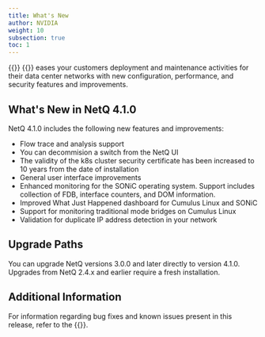 ```yaml
---
title: What's New
author: NVIDIA
weight: 10
subsection: true
toc: 1
---
```


{{<product>}} {{<version>}} eases your customers deployment and maintenance activities for their data center networks with new configuration, performance, and security features and improvements.

<!-- vale off -->
## What's New in NetQ 4.1.0
<!-- vale on -->

NetQ 4.1.0 includes the following new features and improvements:

- Flow trace and analysis support
- You can decommision a switch from the NetQ UI
- The validity of the k8s cluster security certificate has been increased to 10 years from the date of installation
- General user interface improvements
- Enhanced monitoring for the SONiC operating system. Support includes collection of FDB, interface counters, and DOM information.
- Improved What Just Happened dashboard for Cumulus Linux and SONiC
- Support for monitoring traditional mode bridges on Cumulus Linux
- Validation for duplicate IP address detection in your network

## Upgrade Paths

You can upgrade NetQ versions 3.0.0 and later directly to version 4.1.0. Upgrades from NetQ 2.4.x and earlier require a fresh installation.

## Additional Information

For information regarding bug fixes and known issues present in this release, refer to the {{<link title="NVIDIA Cumulus NetQ 4.1 Release Notes" text="release notes">}}.
